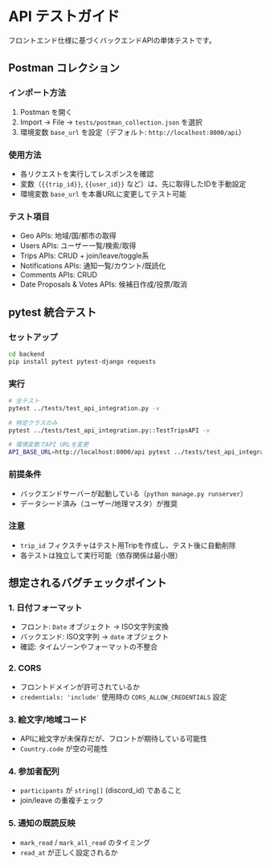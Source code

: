 # API テストガイド

フロントエンド仕様に基づくバックエンドAPIの単体テストです。

## Postman コレクション

### インポート方法
1. Postman を開く
2. Import → File → `tests/postman_collection.json` を選択
3. 環境変数 `base_url` を設定（デフォルト: `http://localhost:8000/api`）

### 使用方法
- 各リクエストを実行してレスポンスを確認
- 変数（`{{trip_id}}`, `{{user_id}}` など）は、先に取得したIDを手動設定
- 環境変数 `base_url` を本番URLに変更してテスト可能

### テスト項目
- Geo APIs: 地域/国/都市の取得
- Users APIs: ユーザー一覧/検索/取得
- Trips APIs: CRUD + join/leave/toggle系
- Notifications APIs: 通知一覧/カウント/既読化
- Comments APIs: CRUD
- Date Proposals & Votes APIs: 候補日作成/投票/取消

## pytest 統合テスト

### セットアップ
```bash
cd backend
pip install pytest pytest-django requests
```

### 実行
```bash
# 全テスト
pytest ../tests/test_api_integration.py -v

# 特定クラスのみ
pytest ../tests/test_api_integration.py::TestTripsAPI -v

# 環境変数でAPI URLを変更
API_BASE_URL=http://localhost:8000/api pytest ../tests/test_api_integration.py -v
```

### 前提条件
- バックエンドサーバーが起動している（`python manage.py runserver`）
- データシード済み（ユーザー/地理マスタ）が推奨

### 注意
- `trip_id` フィクスチャはテスト用Tripを作成し、テスト後に自動削除
- 各テストは独立して実行可能（依存関係は最小限）

## 想定されるバグチェックポイント

### 1. 日付フォーマット
- フロント: `Date` オブジェクト → ISO文字列変換
- バックエンド: ISO文字列 → `date` オブジェクト
- 確認: タイムゾーンやフォーマットの不整合

### 2. CORS
- フロントドメインが許可されているか
- `credentials: 'include'` 使用時の `CORS_ALLOW_CREDENTIALS` 設定

### 3. 絵文字/地域コード
- APIに絵文字が未保存だが、フロントが期待している可能性
- `Country.code` が空の可能性

### 4. 参加者配列
- `participants` が `string[]` (discord_id) であること
- join/leave の重複チェック

### 5. 通知の既読反映
- `mark_read` / `mark_all_read` のタイミング
- `read_at` が正しく設定されるか

